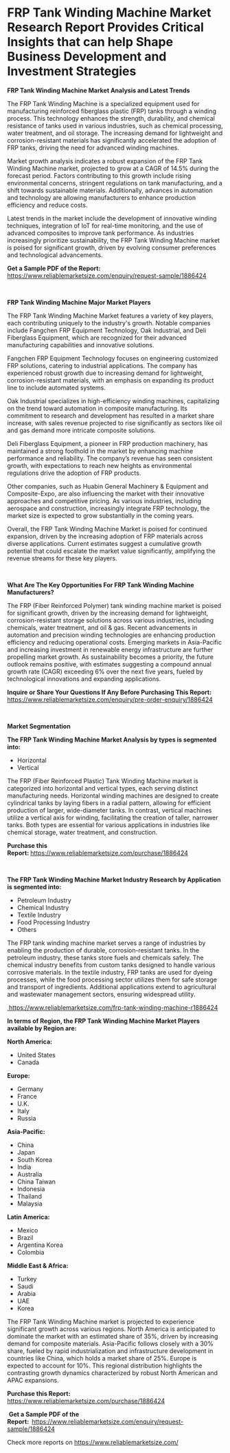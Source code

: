 <p><h1>FRP Tank Winding Machine Market Research Report Provides Critical Insights that can help Shape Business Development and Investment Strategies</h1></p><p><strong>FRP Tank Winding Machine Market Analysis and Latest Trends</strong></p>
<p><p>The FRP Tank Winding Machine is a specialized equipment used for manufacturing reinforced fiberglass plastic (FRP) tanks through a winding process. This technology enhances the strength, durability, and chemical resistance of tanks used in various industries, such as chemical processing, water treatment, and oil storage. The increasing demand for lightweight and corrosion-resistant materials has significantly accelerated the adoption of FRP tanks, driving the need for advanced winding machines.</p><p>Market growth analysis indicates a robust expansion of the FRP Tank Winding Machine market, projected to grow at a CAGR of 14.5% during the forecast period. Factors contributing to this growth include rising environmental concerns, stringent regulations on tank manufacturing, and a shift towards sustainable materials. Additionally, advances in automation and technology are allowing manufacturers to enhance production efficiency and reduce costs.</p><p>Latest trends in the market include the development of innovative winding techniques, integration of IoT for real-time monitoring, and the use of advanced composites to improve tank performance. As industries increasingly prioritize sustainability, the FRP Tank Winding Machine market is poised for significant growth, driven by evolving consumer preferences and technological advancements.</p></p>
<p><strong>Get a Sample PDF of the Report:&nbsp;</strong> <a href="https://www.reliablemarketsize.com/enquiry/request-sample/1886424?utm_campaign=2378&utm_medium=2&utm_source=Github&utm_content=ia&utm_term=20022025&utm_id=frp-tank-winding-machine">https://www.reliablemarketsize.com/enquiry/request-sample/1886424</a></p>
<p>&nbsp;</p>
<p><strong>FRP Tank Winding Machine Major Market Players</strong></p>
<p><p>The FRP Tank Winding Machine Market features a variety of key players, each contributing uniquely to the industry's growth. Notable companies include Fangchen FRP Equipment Technology, Oak Industrial, and Deli Fiberglass Equipment, which are recognized for their advanced manufacturing capabilities and innovative solutions.</p><p>Fangchen FRP Equipment Technology focuses on engineering customized FRP solutions, catering to industrial applications. The company has experienced robust growth due to increasing demand for lightweight, corrosion-resistant materials, with an emphasis on expanding its product line to include automated systems.</p><p>Oak Industrial specializes in high-efficiency winding machines, capitalizing on the trend toward automation in composite manufacturing. Its commitment to research and development has resulted in a market share increase, with sales revenue projected to rise significantly as sectors like oil and gas demand more intricate composite solutions.</p><p>Deli Fiberglass Equipment, a pioneer in FRP production machinery, has maintained a strong foothold in the market by enhancing machine performance and reliability. The company’s revenue has seen consistent growth, with expectations to reach new heights as environmental regulations drive the adoption of FRP products.</p><p>Other companies, such as Huabin General Machinery & Equipment and Composite-Expo, are also influencing the market with their innovative approaches and competitive pricing. As various industries, including aerospace and construction, increasingly integrate FRP technology, the market size is expected to grow substantially in the coming years.</p><p>Overall, the FRP Tank Winding Machine Market is poised for continued expansion, driven by the increasing adoption of FRP materials across diverse applications. Current estimates suggest a cumulative growth potential that could escalate the market value significantly, amplifying the revenue streams for these key players.</p></p>
<p>&nbsp;</p>
<p><strong>What Are The Key Opportunities For FRP Tank Winding Machine Manufacturers?</strong></p>
<p><p>The FRP (Fiber Reinforced Polymer) tank winding machine market is poised for significant growth, driven by the increasing demand for lightweight, corrosion-resistant storage solutions across various industries, including chemicals, water treatment, and oil & gas. Recent advancements in automation and precision winding technologies are enhancing production efficiency and reducing operational costs. Emerging markets in Asia-Pacific and increasing investment in renewable energy infrastructure are further propelling market growth. As sustainability becomes a priority, the future outlook remains positive, with estimates suggesting a compound annual growth rate (CAGR) exceeding 6% over the next five years, fueled by technological innovations and expanding applications.</p></p>
<p><strong>Inquire or Share Your Questions If Any Before Purchasing This Report:</strong> <a href="https://www.reliablemarketsize.com/enquiry/pre-order-enquiry/1886424?utm_campaign=2378&utm_medium=2&utm_source=Github&utm_content=ia&utm_term=20022025&utm_id=frp-tank-winding-machine">https://www.reliablemarketsize.com/enquiry/pre-order-enquiry/1886424</a></p>
<p>&nbsp;</p>
<p><strong>Market Segmentation</strong></p>
<p><strong>The FRP Tank Winding Machine Market Analysis by types is segmented into:</strong></p>
<p><ul><li>Horizontal</li><li>Vertical</li></ul></p>
<p><p>The FRP (Fiber Reinforced Plastic) Tank Winding Machine market is categorized into horizontal and vertical types, each serving distinct manufacturing needs. Horizontal winding machines are designed to create cylindrical tanks by laying fibers in a radial pattern, allowing for efficient production of larger, wide-diameter tanks. In contrast, vertical machines utilize a vertical axis for winding, facilitating the creation of taller, narrower tanks. Both types are essential for various applications in industries like chemical storage, water treatment, and construction.</p></p>
<p><strong>Purchase this Report:&nbsp;</strong><a href="https://www.reliablemarketsize.com/purchase/1886424?utm_campaign=2378&utm_medium=2&utm_source=Github&utm_content=ia&utm_term=20022025&utm_id=frp-tank-winding-machine">https://www.reliablemarketsize.com/purchase/1886424</a></p>
<p>&nbsp;</p>
<p><strong>The FRP Tank Winding Machine Market Industry Research by Application is segmented into:</strong></p>
<p><ul><li>Petroleum Industry</li><li>Chemical Industry</li><li>Textile Industry</li><li>Food Processing Industry</li><li>Others</li></ul></p>
<p><p>The FRP tank winding machine market serves a range of industries by enabling the production of durable, corrosion-resistant tanks. In the petroleum industry, these tanks store fuels and chemicals safely. The chemical industry benefits from custom tanks designed to handle various corrosive materials. In the textile industry, FRP tanks are used for dyeing processes, while the food processing sector utilizes them for safe storage and transport of ingredients. Additional applications extend to agricultural and wastewater management sectors, ensuring widespread utility.</p></p>
<p><a href="https://www.reliablemarketsize.com/frp-tank-winding-machine-r1886424?utm_campaign=2378&utm_medium=2&utm_source=Github&utm_content=ia&utm_term=20022025&utm_id=frp-tank-winding-machine">&nbsp;https://www.reliablemarketsize.com/frp-tank-winding-machine-r1886424</a></p>
<p><strong>In terms of Region, the FRP Tank Winding Machine Market Players available by Region are:</strong></p>
<p>
    <p> <strong> North America: </strong>
        <ul>
            <li>United States</li>
            <li>Canada</li>
        </ul>
        </p> 
    <p> <strong> Europe: </strong>
        <ul>
            <li>Germany</li>
            <li>France</li>
            <li>U.K.</li>
            <li>Italy</li>
            <li>Russia</li>
        </ul>
        </p> 
    <p> <strong> Asia-Pacific: </strong>
        <ul>
            <li>China</li>
            <li>Japan</li>
            <li>South Korea</li>
            <li>India</li>
            <li>Australia</li>
            <li>China Taiwan</li>
            <li>Indonesia</li>
            <li>Thailand</li>
            <li>Malaysia</li>
        </ul>
        </p> 
    <p> <strong> Latin America: </strong>
        <ul>
            <li>Mexico</li>
            <li>Brazil</li>
            <li>Argentina Korea</li>
            <li>Colombia</li>
        </ul>
        </p> 
    <p> <strong> Middle East & Africa: </strong>
        <ul>
            <li>Turkey</li>
            <li>Saudi</li>
            <li>Arabia</li>
            <li>UAE</li>
            <li>Korea</li>
        </ul>
    </p>
    </p>
<p><p>The FRP Tank Winding Machine market is projected to experience significant growth across various regions. North America is anticipated to dominate the market with an estimated share of 35%, driven by increasing demand for composite materials. Asia-Pacific follows closely with a 30% share, fueled by rapid industrialization and infrastructure development in countries like China, which holds a market share of 25%. Europe is expected to account for 10%. This regional distribution highlights the contrasting growth dynamics characterized by robust North American and APAC expansions.</p></p>
<p><strong>Purchase this Report: </strong><a href="https://www.reliablemarketsize.com/purchase/1886424?utm_campaign=2378&utm_medium=2&utm_source=Github&utm_content=ia&utm_term=20022025&utm_id=frp-tank-winding-machine">https://www.reliablemarketsize.com/purchase/1886424</a></p>
<p>&nbsp;<strong>Get a Sample PDF of the Report:&nbsp;&nbsp;</strong><a href="https://www.reliablemarketsize.com/enquiry/request-sample/1886424?utm_campaign=2378&utm_medium=2&utm_source=Github&utm_content=ia&utm_term=20022025&utm_id=frp-tank-winding-machine">https://www.reliablemarketsize.com/enquiry/request-sample/1886424</a></p>
<p><strong></strong></p>
<p>Check more reports on <a href="https://www.reliablemarketsize.com/?utm_campaign=2378&utm_medium=2&utm_source=Github&utm_content=ia&utm_term=20022025&utm_id=frp-tank-winding-machine">https://www.reliablemarketsize.com/</a></p>